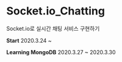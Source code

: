 # Socket.io_Chatting
Socket.io로 실시간 채팅 서비스 구현하기

**Start** 2020.3.24 ~

**Learning MongoDB** 2020.3.27 ~ 2020.3.30
